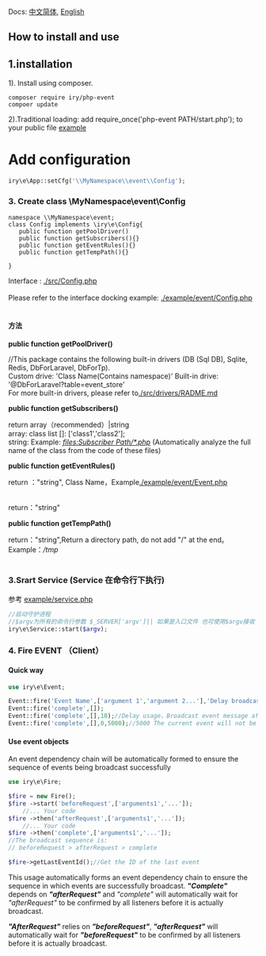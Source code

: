 Docs: [中文简体](./README.md), [English](./README-EN.md)
## How to install and use
<a id="lang-en"></a>
## 1.installation
1). Install using composer. 

```shell script
composer require iry/php-event
compoer update
```

2).Traditional loading: add require_once('php-event PATH/start.php'); to your public file [example](./example/client.php)

# Add configuration

```php
iry\e\App::setCfg('\\MyNamespace\\event\\Config');
```

### 3. Create class \\MyNamespace\event\\Config
```
namespace \\MyNamespace\event;
class Config implements \iry\e\Config{
   public function getPoolDriver()
   public function getSubscribers(){}
   public function getEventRules(){}
   public function getTempPath(){}

}
```
Interface : [./src/Config.php](./src/Config.php)<br><br>
Please refer to the interface docking example: [./example/event/Config.php](./example/event/Config.php)<br><br>
#### 方法
**public function getPoolDriver()**

 //This package contains the following built-in drivers (DB (Sql DB), Sqlite, Redis, DbForLaravel, DbForTp).<br>
    Custom drive:  'Class Name(Contains namespace)'
    Built-in drive: '@DbForLaravel?table=event_store'
    <br> For more built-in drivers, please refer to[./src/drivers/RADME.md](./src/drivers/RADME.md)

**public function getSubscribers()**

return array（recommended）|string<br>
  array: class list []: ['class1','class2'];<br>
  string: Example: <u>_files:Subscriber Path/*.php_</u> (Automatically analyze the full name of the class from the code of these files)

**public function getEventRules()**

return ："string", Class Name，Example[./example/event/Event.php](./example/event/Event.php)<br><br>

return："string"

**public function getTempPath()**

return："string",Return a directory path, do not add "/" at the end。 Example：_/tmp_<br><br>

### 3.Srart Service (Service 在命令行下执行)
参考 [example/service.php](example/service.php)
```php
//启动守护进程
//$argv为所有的命令行参数 $_SERVER['argv']|| 如果是入口文件 也可使用$argv接收
iry\e\Service::start($argv);
```

### 4. Fire EVENT （Client）

#### Quick way
```php
use iry\e\Event;

Event::fire('Event Name',['argument 1','argument 2...'],'Delay broadcast for n seconds','Dependent event ID');
Event::fire('complete',[]);
Event::fire('complete',[],10);//Delay usage，Broadcast event message after 10 seconds
Event::fire('complete',[],0,5000);//5000 The current event will not be broadcast until the broadcast is confirmed
```
#### Use event objects
An event dependency chain will be automatically formed to ensure the sequence of events being broadcast successfully
```php
use iry\e\Fire; 

$fire = new Fire();
$fire ->start('beforeRequest',['arguments1','...']);
    //... Your code
$fire ->then('afterRequest',['arguments1','...']);
    //... Your code
$fire ->then('complete',['arguments1','...']);
//The broadcast sequence is:
// beforeRequest > afterRequest > complete

$fire->getLastEventId();//Get the ID of the last event
```
This usage automatically forms an event dependency chain to ensure the sequence in which events are successfully broadcast.
**_"Complete"_** depends on _**"afterRequest"**_ and _"complete"_ will automatically wait for _"afterRequest"_ to be confirmed by all listeners before it is actually broadcast.

**_"AfterRequest"_** relies on **_"beforeRequest"_**, **_"afterRequest"_** will automatically wait for **_"beforeRequest"_** to be confirmed by all listeners before it is actually broadcast.